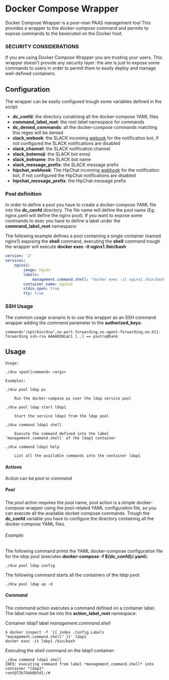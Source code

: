 # Docker Compose Wrapper

Docker Compose Wrapper is a poor-man PAAS management tool
This provides a wrapper to the *docker-compose* command and permits to expose commands to the bexecuted on the Docker host.

### SECURITY CONSIDERATIONS

If you are using Docker Compose Wrapper you are trusting your users. This wrapper doesn't provide any security layer: the aim is just to
expose some commands to users in order to permit them to easily deploy and manage well-defined containers.

## Configuration

The wrapper can be easily configured trough some variables defined in the script:

* **dc_confd**: the directory conatining all the docker-compose YAML files
* **command_label_root**: the root label namespace for commands
* **dc_denied_commands**: all the docker-compose commands matching this regex will be denied
* **slack_webook**: the SLACK incoming [webook](https://api.slack.com/incoming-webhooks) for the notification bot, if not configured the SLACK notifications are disabled
* **slack_channel**: the SLACK notification channel
* **slack_botemoji**: the SLACK bot emoji
* **slack_botname**: the SLACK bot name
* **slack_message_prefix**: the SLACK message prefix
* **hipchat_webhook**: The HipChat incoming [webhook](https://www.hipchat.com/docs/apiv2/method/send_room_notification) for the notification bot, if not configured the HipChat notifications are disabled
* **hipchat_message_prefix**: the HipChat message prefix

### Pool definition

In order to define a pool you have to create a docker-compose YAML file into the **dc_confd** directory. The file name will define the pool name (Eg. nginx.yaml will define the nginx pool).
If you want to expose some commands to exec you have to define a label under the **command_label_root** namespace:

The following example defines a pool containing a single container (named nginx1) exposing the **shell** command, executing the **shell** command trough the wrapper will execute **docker exec -it nginx1 /bin/bash**

```yaml
version: '2'
services:
    nginx1:
        image: nginx
        labels:
            management.command.shell: "docker exec -it nginx1 /bin/bash"
        container_name: nginx1
        stdin_open: true
        tty: true
```

### SSH Usage

The common usage scenario is to use this wrapper as an SSH command wrapper adding the *command* parameter to the **authorized_keys**:

```
command="/opt/bin/dcw",no-port-forwarding,no-agent-forwarding,no-X11-forwarding ssh-rsa AAAAB3NzaC1 [..] == pietro@hank
 ```

## Usage

```
Usage:

./dcw <pool|command> <args>

Examples:

./dcw pool ldap ps

    Run the docker-compose ps over the ldap service pool

./dcw pool ldap start ldap1

    Start the service ldap1 from the ldap pool

./dcw command ldap1 shell

    Execute the command defined into the label 'management.command.shell' of the ldap1 container

./dcw command ldap1 help

    List all the available commands into the container ldap1
```

#### Actions

Action can be *pool* or *command*

##### Pool

The *pool* action requires the pool name, pool action is a simple docker-compose wrapper using the pool-related YAML configuration file, so you can execute all the available docket-compose commands. Trough the **dc_confd** variable you have to configure the directory containing all the docker-compose YAML files.

###### Example:

The following command prints the YAML docker-compose configuration file for the *ldap* pool (executes **docker-compose -f ${dc_confd}/<pool>.yaml**):

```
./dcw pool ldap config
```

The following command starts all the containers of the *ldap* pool:

```
./dcw pool ldap up -d
```

##### Command

The *command* action executes a command defined on a container label. The label name must be into the **action_label_root** namespace:

Container *ldap1* label *management.command.shell*

```
$ docker inspect -f '{{ index .Config.Labels "management.command.shell" }}' ldap1
docker exec -it ldap1 /bin/bash 
```

Executing the *shell* command on the *ldap1* container:

```
./dcw command ldap1 shell
INFO: executing command from label *management.command.shell* into container *ldap1*
root@72b78ab8b5d1:/# 
```

